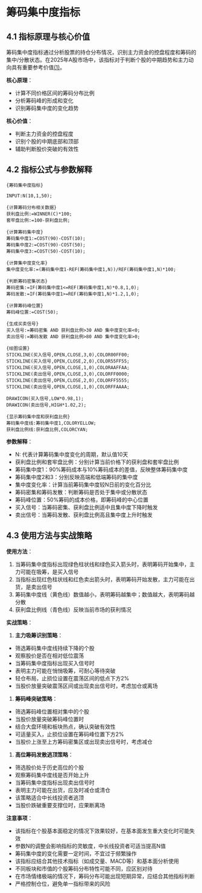 # 筹码集中度指标

## 4.1 指标原理与核心价值

筹码集中度指标通过分析股票的持仓分布情况，识别主力资金的控盘程度和筹码的集中/分散状态。在2025年A股市场中，该指标对于判断个股的中期趋势和主力动向具有重要参考价值[(1)](http://www.gupang.com/)。

**核心原理**：


*   计算不同价格区间的筹码分布比例
*   分析筹码峰的形成和变化
*   识别筹码集中度的变化趋势

**核心价值**：


*   判断主力资金的控盘程度
*   识别个股的中期底部和顶部
*   辅助判断股价突破的有效性

## 4.2 指标公式与参数解释



```
{筹码集中度指标}

INPUT:N(10,1,50);

{计算筹码分布相关数据}
获利盘比例:=WINNER(C)*100;
套牢盘比例:=100-获利盘比例;

{计算筹码集中度}
筹码集中度1:=COST(90)-COST(10);
筹码集中度2:=COST(90)-COST(50);
筹码集中度3:=COST(50)-COST(10);

{计算集中度变化率}
集中度变化率:=(筹码集中度1-REF(筹码集中度1,N))/REF(筹码集中度1,N)*100;

{判断筹码密集状态}
筹码密集:=IF(筹码集中度1<=REF(筹码集中度1,N)*0.8,1,0);
筹码发散:=IF(筹码集中度1>=REF(筹码集中度1,N)*1.2,1,0);

{计算筹码峰位置}
筹码峰位置:=COST(50);

{生成买卖信号}
买入信号:=筹码密集 AND 获利盘比例>30 AND 集中度变化率<0;
卖出信号:=筹码发散 AND 获利盘比例>80 AND 集中度变化率>0;

{绘图设置}
STICKLINE(买入信号,OPEN,CLOSE,3,0),COLOR00FF00;
STICKLINE(买入信号,OPEN,CLOSE,2,0),COLOR55FF55;
STICKLINE(买入信号,OPEN,CLOSE,1,0),COLORAAFFAA;
STICKLINE(卖出信号,OPEN,CLOSE,3,0),COLORFF0000;
STICKLINE(卖出信号,OPEN,CLOSE,2,0),COLORFF5555;
STICKLINE(卖出信号,OPEN,CLOSE,1,0),COLORFFAAAA;

DRAWICON(买入信号,LOW*0.98,1);
DRAWICON(卖出信号,HIGH*1.02,2);

{显示筹码集中度和获利盘比例}
筹码集中度线:筹码集中度1,COLORYELLOW;
获利盘比例线:获利盘比例,COLORCYAN;
```

**参数解释**：


*   N: 代表计算筹码集中度变化的周期，默认值10天
*   获利盘比例和套牢盘比例：分别计算当前价格下的获利盘和套牢盘比例
*   筹码集中度1：90%筹码成本与10%筹码成本的差值，反映整体筹码集中度
*   筹码集中度2和3：分别反映高端和低端筹码的集中度
*   集中度变化率：计算当前筹码集中度较N日前的变化百分比
*   筹码密集和筹码发散：判断筹码是否处于集中或分散状态
*   筹码峰位置：50%筹码的成本价格，即筹码峰的中心位置
*   买入信号：当筹码密集、获利盘比例适中且集中度下降时触发
*   卖出信号：当筹码发散、获利盘比例高且集中度上升时触发

## 4.3 使用方法与实战策略

**使用方法**：


1.  当筹码集中度指标出现绿色柱状线和绿色买入箭头时，表明筹码开始集中，主力可能在吸筹，是买入信号
2.  当指标出现红色柱状线和红色卖出箭头时，表明筹码开始发散，主力可能在出货，是卖出信号
3.  筹码集中度线（黄色线）数值越小，表明筹码越集中；数值越大，表明筹码越分散
4.  获利盘比例线（青色线）反映当前市场的获利情况

**实战策略**：


1.  **主力吸筹识别策略**：

*   筛选筹码集中度线持续下降的个股
*   观察股价是否在相对低位震荡
*   当筹码集中度指标出现买入信号时
*   表明主力可能在悄悄吸筹，可耐心等待突破
*   轻仓布局，止损位设置在震荡区间的低点下方2%
*   当股价放量突破震荡区间或出现卖出信号时，考虑加仓或离场

1.  **筹码峰突破策略**：

*   筛选筹码峰位置相对集中的个股
*   当股价放量突破筹码峰位置时
*   结合大盘环境和板块热点，确认突破有效性
*   可适量买入，止损位设置在筹码峰位置下方2%
*   当股价上涨至上方筹码密集区或出现卖出信号时，考虑减仓

1.  **高位筹码发散逃顶策略**：

*   筛选股价处于历史高位的个股
*   观察筹码集中度线是否开始上升
*   当筹码集中度指标出现卖出信号时
*   表明主力可能在出货，应及时减仓或清仓
*   该策略适合中长线投资者逃顶
*   当股价跌破重要支撑位时，应果断离场

**注意事项**：



*   该指标在个股基本面稳定的情况下效果较好，在基本面发生重大变化时可能失效
*   参数N的调整会影响指标的灵敏度，中长线投资者可适当提高N值
*   筹码集中度的变化需要一定时间，不宜过于频繁操作
*   该指标应结合其他技术指标（如成交量、MACD等）和基本面分析使用
*   不同板块和市值的个股筹码分布特性可能不同，应区别对待
*   在市场情绪极端的情况下，筹码分布可能出现短期异常，应结合其他指标判断
*   严格控制仓位，避免单一指标带来的风险